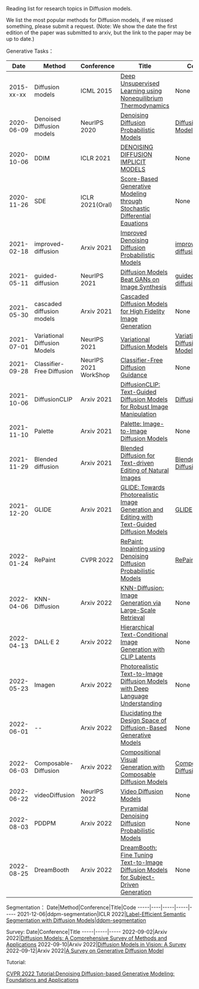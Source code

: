 
Reading list for research topics in Diffusion models.

We list the most popular methods for Diffusion models, if we missed something, please submit a request.
(Note: We show the date the first edition of the paper was submitted to arxiv, but the link to the paper may be up to date.)

Generative Tasks：

Date|Method|Conference|Title|Code
-----|----|-----|-----|-----
2015-xx-xx|Diffusion models|ICML 2015|[Deep Unsupervised Learning using Nonequilibrium Thermodynamics](http://proceedings.mlr.press/v37/sohl-dickstein15.pdf)|None
2020-06-09|Denoised Diffusion models|NeurIPS 2020|[Denoising Diffusion Probabilistic Models](https://arxiv.org/pdf/2006.11239.pdf)|[Diffusion Models](https://github.com/hojonathanho/diffusion)
2020-10-06|DDIM|ICLR 2021|[DENOISING DIFFUSION IMPLICIT MODELS](https://arxiv.org/pdf/2010.02502.pdf)|None
2020-11-26|SDE|ICLR 2021(Oral)|[Score-Based Generative Modeling through Stochastic Differential Equations](https://arxiv.org/pdf/2011.13456.pdf)|None
2021-02-18|improved-diffusion|Arxiv 2021|[Improved Denoising Diffusion Probabilistic Models](https://arxiv.org/pdf/2102.09672.pdf)|[improved-diffusion](https://github.com/openai/improved-diffusion)
2021-05-11|guided-diffusion|NeurIPS 2021|[Diffusion Models Beat GANs on Image Synthesis](https://arxiv.org/pdf/2105.05233.pdf)|[guided-diffusion](https://github.com/openai/guided-diffusion)
2021-05-30|cascaded diffusion models|Arxiv 2021|[Cascaded Diffusion Models for High Fidelity Image Generation](https://arxiv.org/pdf/2106.15282.pdf)|None
2021-07-01|Variational Diffusion Models|NeurIPS 2021|[Variational Diffusion Models](https://arxiv.org/pdf/2107.00630.pdf)|[Variational Diffusion Models](https://github.com/google-research/vdm)
2021-09-28|Classifier-Free Diffusion|NeurIPS 2021 WorkShop|[Classifier-Free Diffusion Guidance](https://openreview.net/pdf?id=qw8AKxfYbI)|None
2021-10-06|DiffusionCLIP|Arxiv 2021|[DiffusionCLIP: Text-Guided Diffusion Models for Robust Image Manipulation](https://arxiv.org/pdf/2112.10741.pdf)|[DiffusionCLIP](https://github.com/gwang-kim/DiffusionCLIP)
2021-11-10|Palette|Arxiv 2021|[Palette: Image-to-Image Diffusion Models](https://arxiv.org/pdf/2111.05826.pdf)| None
2021-11-29|Blended diffusion|Arxiv 2021|[Blended Diffusion for Text-driven Editing of Natural Images](https://arxiv.org/pdf/2111.14818.pdf)|[Blended Diffusion](https://omriavrahami.com/blended-diffusion-page/)
2021-12-20|GLIDE|Arxiv 2021|[GLIDE: Towards Photorealistic Image Generation and Editing with Text-Guided Diffusion Models](https://arxiv.org/pdf/2112.10741.pdf)|[GLIDE](https://github.com/openai/glide-text2im)
2022-01-24|RePaint|CVPR 2022|[RePaint: Inpainting using Denoising Diffusion Probabilistic Models](https://arxiv.org/pdf/2201.09865.pdf)|[RePaint](https://www.git.io/RePaint)
2022-04-06|KNN-Diffusion|Arxiv 2022|[KNN-Diffusion: Image Generation via Large-Scale Retrieval](https://arxiv.org/pdf/2204.02849.pdf)|None
2022-04-13|DALL·E 2|Arxiv 2022|[Hierarchical Text-Conditional Image Generation with CLIP Latents](https://arxiv.org/pdf/2204.06125.pdf)|None
2022-05-23|Imagen|Arxiv 2022|[Photorealistic Text-to-Image Diffusion Models with Deep Language Understanding](https://arxiv.org/pdf/2205.11487.pdf)|None
2022-06-01|--|Arxiv 2022|[Elucidating the Design Space of Diffusion-Based Generative Models](https://arxiv.org/pdf/2206.00364.pdf)|None
2022-06-03|Composable-Diffusion|Arxiv 2022|[Compositional Visual Generation with Composable Diffusion Models](https://arxiv.org/pdf/2206.01714.pdf)|[Composable-Diffusion](https://github.com/energy-based-model/Compositional-Visual-Generation-with-Composable-Diffusion-Models-PyTorch)
2022-06-22|videoDiffusion|NeurIPS 2022|[Video Diffusion Models](https://arxiv.org/pdf/2204.03458.pdf)|None
2022-08-03|PDDPM|Arxiv 2022|[Pyramidal Denoising Diffusion Probabilistic Models](https://arxiv.org/pdf/2208.01864.pdf)|None
2022-08-25|DreamBooth|Arxiv 2022|[DreamBooth: Fine Tuning Text-to-Image Diffusion Models for Subject-Driven Generation](https://arxiv.org/pdf/2208.12242.pdf)|None



Segmentation：
Date|Method|Conference|Title|Code
-----|----|-----|-----|-----
2021-12-06|ddpm-segmentation|ICLR 2022|[Label-Efficient Semantic Segmentation with Diffusion Models](https://arxiv.org/pdf/2112.03126.pdf)|[ddpm-segmentation](https://github.com/yandex-research/ddpm-segmentation)

Survey:
Date|Conference|Title
-----|-----|-----
2022-09-02|Arxiv 2022|[Diffusion Models: A Comprehensive Survey of Methods and Applications](https://arxiv.org/pdf/2209.00796.pdf)
2022-09-10|Arxiv 2022|[Diffusion Models in Vision: A Survey](https://arxiv.org/pdf/2209.04747.pdf)
2022-09-12|Arxiv 2022|[A Survey on Generative Diffusion Model](https://arxiv.org/pdf/2209.02646.pdf)

Tutorial:

[CVPR 2022 Tutorial:Denoising Diffusion-based Generative Modeling: Foundations and Applications](https://cvpr2022-tutorial-diffusion-models.github.io)





